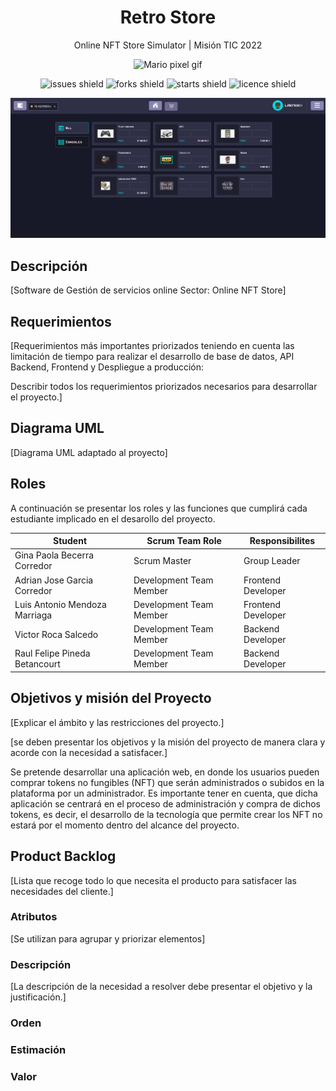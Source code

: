 <div align="center">
<h1>Retro Store</h1>

Online NFT Store Simulator | Misión TIC 2022

<img src="https://media.giphy.com/media/McDxBilGiX2WaT1YLQ/giphy.gif" width="120rem" alt="Mario pixel gif">

![issues shield](https://img.shields.io/github/issues/Lmendev/retro-store)
![forks shield](https://img.shields.io/github/forks/Lmendev/retro-store)
![starts shield](https://img.shields.io/github/stars/Lmendev/retro-store)
![licence shield](https://img.shields.io/github/license/Lmendev/retro-store)

![website screenshot](.assets/mockups/store.png)
</div>

## Descripción
[Software de Gestión de servicios online 
Sector: Online NFT Store]

## Requerimientos
[Requerimientos más importantes priorizados teniendo en cuenta las limitación de tiempo para realizar el desarrollo de base de datos, API Backend, Frontend y Despliegue a producción:

Describir todos los requerimientos priorizados necesarios para desarrollar el proyecto.]

## Diagrama UML
[Diagrama UML adaptado al proyecto]

## Roles
A continuación se presentar los roles y las funciones que cumplirá cada estudiante implicado en el desarollo del proyecto.

| Student                       | Scrum Team Role         | Responsibilites    |
|-------------------------------|-------------------------|--------------------|
| Gina Paola Becerra Corredor   | Scrum Master            | Group Leader       |
| Adrian Jose Garcia Corredor   | Development Team Member | Frontend Developer |
| Luis Antonio Mendoza Marriaga | Development Team Member | Frontend Developer |
| Victor Roca Salcedo           | Development Team Member | Backend Developer  |
| Raul Felipe Pineda Betancourt | Development Team Member | Backend Developer  |

## Objetivos y misión del Proyecto

[Explicar el ámbito y las restricciones del proyecto.]

[se deben presentar los objetivos y la misión del proyecto de manera clara y acorde con la necesidad a satisfacer.]

Se pretende desarrollar una aplicación web, en donde los usuarios pueden comprar tokens no fungibles (NFT) que serán administrados o subidos en la plataforma por un administrador. Es importante tener en cuenta, que dicha aplicación se centrará en el proceso de administración y compra de dichos tokens, es decir, el desarrollo de la tecnología que permite crear los NFT no estará por el momento dentro del alcance del proyecto.

## Product Backlog

[Lista que recoge todo lo que necesita el producto para satisfacer las necesidades del cliente.]

### Atributos 

[Se utilizan para agrupar y priorizar elementos]

### Descripción
[La descripción de la necesidad a resolver debe presentar el objetivo y la justificación.]
### Orden
### Estimación
### Valor


